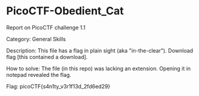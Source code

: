 # PicoCTF-Obedient_Cat
Report on PicoCTF challenge 1.1

Category: General Skills

Description: This file has a flag in plain sight (aka "in-the-clear"). Download flag [this contained a download].

How to solve: The file (in this repo) was lacking an extension. Opening it in notepad revealed the flag.

Flag: picoCTF{s4n1ty_v3r1f13d_2fd6ed29}
